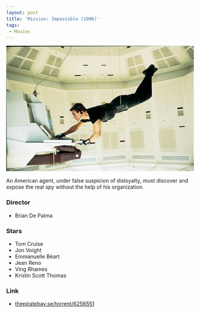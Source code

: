 ```yaml
---
layout: post
title: 'Mission: Impossible (1996)'
tags:
 - Movies
---
```


![width1](/img/2012/1996-mission-impossible.jpg)

An American agent, under false suspicion of disloyalty, must discover and expose
the real spy without the help of his organization. 

### Director
* Brian De Palma

### Stars
* Tom Cruise
* Jon Voight
* Emmanuelle Béart
* Jean Reno
* Ving Rhames
* Kristin Scott Thomas

### Link
* [thepiratebay.se/torrent/6256551](http://thepiratebay.se/torrent/6256551)
